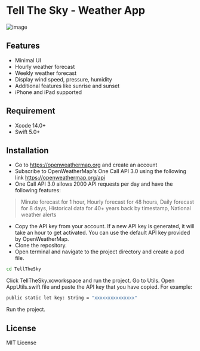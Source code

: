 # Tell The Sky -  Weather App

![image](https://user-images.githubusercontent.com/62532677/204082789-e6ce70d2-b4b1-40fb-aa75-6646933b1b31.png)

## Features

- Minimal UI
- Hourly weather forecast
- Weekly weather forecast
- Display wind speed, pressure, humidity
- Additional features like sunrise and sunset
- iPhone and iPad supported

## Requirement

- Xcode 14.0+
- Swift 5.0+

## Installation

- Go to https://openweathermap.org and create an account 
- Subscribe to OpenWeatherMap's  One Call API 3.0 using the following link https://openweathermap.org/api
- One Call API 3.0 allows 2000 API requests per day and have the following features:
> Minute forecast for 1 hour, 
> Hourly forecast for 48 hours, 
> Daily forecast for 8 days, 
> Historical data for 40+ years back by timestamp, 
> National weather alerts
- Copy the API key from your account. If a new API key is generated, it will take an hour to get activated. You can use the default API key provided by OpenWeatherMap.
- Clone the repository.
- Open terminal and navigate to the project directory and create a pod file.

```sh
cd TellTheSky
```
Click TellTheSky.xcworkspace and run the project.
Go to Utils. Open AppUtils.swift file and paste the API key that you have copied.
For example:
```sh
public static let key: String = "xxxxxxxxxxxxxxx"
```
Run the project. 
 

## License

MIT License


[//]: # (These are reference links used in the body of this note and get stripped out when the markdown processor does its job. There is no need to format nicely because it shouldn't be seen. Thanks SO - http://stackoverflow.com/questions/4823468/store-comments-in-markdown-syntax)

   [dill]: <https://github.com/joemccann/dillinger>
   [git-repo-url]: <https://github.com/joemccann/dillinger.git>
   [john gruber]: <http://daringfireball.net>
   [df1]: <http://daringfireball.net/projects/markdown/>
   [markdown-it]: <https://github.com/markdown-it/markdown-it>
   [Ace Editor]: <http://ace.ajax.org>
   [node.js]: <http://nodejs.org>
   [Twitter Bootstrap]: <http://twitter.github.com/bootstrap/>
   [jQuery]: <http://jquery.com>
   [@tjholowaychuk]: <http://twitter.com/tjholowaychuk>
   [express]: <http://expressjs.com>
   [AngularJS]: <http://angularjs.org>
   [Gulp]: <http://gulpjs.com>

   [PlDb]: <https://github.com/joemccann/dillinger/tree/master/plugins/dropbox/README.md>
   [PlGh]: <https://github.com/joemccann/dillinger/tree/master/plugins/github/README.md>
   [PlGd]: <https://github.com/joemccann/dillinger/tree/master/plugins/googledrive/README.md>
   [PlOd]: <https://github.com/joemccann/dillinger/tree/master/plugins/onedrive/README.md>
   [PlMe]: <https://github.com/joemccann/dillinger/tree/master/plugins/medium/README.md>
   [PlGa]: <https://github.com/RahulHP/dillinger/blob/master/plugins/googleanalytics/README.md>
